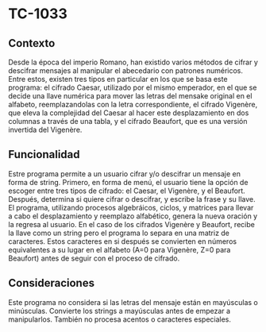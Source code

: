 # TC-1033

## Contexto
Desde la época del imperio Romano, han existido varios métodos de cifrar y descifrar mensajes al manipular el abecedario con patrones numéricos. Entre estos, existen tres tipos en particular en los que se basa este programa: el cifrado Caesar, utilizado por el mismo emperador, en el que se decide una llave numérica para mover las letras del mensake original en el alfabeto, reemplazandolas con la letra correspondiente, el cifrado Vigenère, que eleva la complejidad del Caesar al hacer este desplazamiento en dos columnas a través de una tabla, y el cifrado Beaufort, que es una versión invertida del Vigenère. 

## Funcionalidad
Estre programa permite a un usuario cifrar y/o descifrar un mensaje en forma de string. Primero, en forma de menú, el usuario tiene la opción de escoger entre tres tipos de cifrado: el Caesar, el Vigenère, y el Beaufort. Después, determina si quiere cifrar o descifrar, y escribe la frase y su llave. El programa, utilizando procesos algebráicos, ciclos, y matrices para llevar a cabo el desplazamiento y reemplazo alfabético, genera la nueva oración y la regresa al usuario. En el caso de los cifrados Vigenère y Beaufort, recibe la llave como un string pero el programa lo separa en una matriz de caracteres. Estos caracteres en si después se convierten en números equivalentes a su lugar en el alfabeto (A=0 para Vigenère, Z=0 para Beaufort) antes de seguir con el proceso de cifrado. 

## Consideraciones
Este programa no considera si las letras del mensaje están en mayúsculas o minúsculas. Convierte los strings a mayúsculas antes de empezar a manipularlos. También no procesa acentos o caracteres especiales. 
